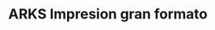 ---
title: "ARKS Impresion gran formato"
url: /bogota-d-c/arks-impresion-gran-formato/
shop: copyshop
---